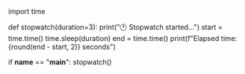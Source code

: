 import time

def stopwatch(duration=3):
    print("🕐 Stopwatch started...")
    start = time.time()
    time.sleep(duration)
    end = time.time()
    print(f"Elapsed time: {round(end - start, 2)} seconds")

if __name__ == "__main__":
    stopwatch()
